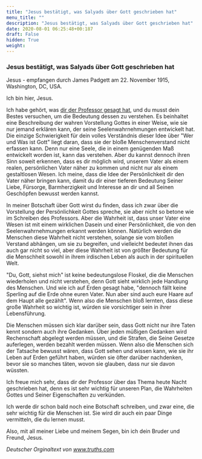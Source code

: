 ```yaml
---
title: "Jesus bestätigt, was Salyads über Gott geschrieben hat"
menu_title: ""
description: "Jesus bestätigt, was Salyads über Gott geschrieben hat"
date: 2020-08-01 06:25:48+00:187
draft: False
hidden: True
weight:
---
```

### Jesus bestätigt, was Salyads über Gott geschrieben hat

Jesus - empfangen durch James Padgett am 22. November 1915, Washington, DC, USA.

Ich bin hier, Jesus.

Ich habe gehört, was [dir der Professor gesagt hat](/padgett-botschaften/padgett-botschaften-in-reihenfolge-des-datums/padgett-botschaften-1915-september-dezember/professor-salyards-beschreibt-das-wesen-gottes-jep-joseph-salyards-21-november-1915/), und du musst dein Bestes versuchen, um die Bedeutung dessen zu verstehen. Es beinhaltet eine Beschreibung der wahren Vorstellung Gottes in einer Weise, wie sie nur jemand erklären kann, der seine Seelenwahrnehmungen entwickelt hat. Die einzige Schwierigkeit für dein volles Verständnis dieser Idee über "Wer und Was ist Gott" liegt daran, dass sie der bloße Menschenverstand nicht erfassen kann. Denn nur eine Seele, die in einem genügenden Maß entwickelt worden ist, kann das verstehen. Aber du kannst dennoch ihren Sinn soweit erkennen, dass es dir möglich wird, unserem Vater als einem realen, persönlichen Vater näher zu kommen und nicht nur als einem gestaltlosen Wesen. Ich meine, dass die Idee der Persönlichkeit dir den Vater näher bringen kann, damit du dir einer tieferen Bedeutung Seiner Liebe, Fürsorge, Barmherzigkeit und Interesse an dir und all Seinen Geschöpfen bewusst werden kannst.

In meiner Botschaft über Gott wirst du finden, dass ich zwar über die Vorstellung der Persönlichkeit Gottes spreche, sie aber nicht so betone wie im Schreiben des Professors. Aber die Wahrheit ist, dass unser Vater eine Wesen ist mit einem wirklichen Dasein und einer Persönlichkeit, die von den Seelenwahrnehmungen erkannt werden können. Natürlich werden die Menschen diese Wahrheit nicht verstehen, solange sie vom bloßen Verstand abhängen, um sie zu begreifen, und vielleicht bedeutet ihnen das auch gar nicht so viel, aber diese Wahrheit ist von größter Bedeutung für die Menschheit sowohl in ihrem irdischen Leben als auch in der spirituellen Welt.

"Du, Gott, siehst mich" ist keine bedeutungslose Floskel, die die Menschen wiederholen und nicht verstehen, denn Gott sieht wirklich jede Handlung des Menschen. Und wie ich auf Erden gesagt habe, "dennoch fällt keine Sperling auf die Erde ohne euren Vater. Nun aber sind auch eure Haare auf dem Haupt alle gezählt". Wenn also die Menschen bloß lernten, dass diese große Wahrheit so wichtig ist, würden sie vorsichtiger sein in ihrer Lebensführung.

Die Menschen müssen sich klar darüber sein, dass Gott nicht nur ihre Taten kennt sondern auch ihre Gedanken. Über jeden müßigen Gedanken wird Rechenschaft abgelegt werden müssen, und die Strafen, die Seine Gesetze auferlegen, werden bezahlt werden müssen. Wenn also die Menschen sich der Tatsache bewusst wären, dass Gott sehen und wissen kann, wie sie ihr Leben auf Erden geführt haben, würden sie öfter darüber nachdenken, bevor sie so manches täten, wovon sie glauben, dass nur sie davon wüssten.

Ich freue mich sehr, dass dir der Professor über das Thema heute Nacht geschrieben hat, denn es ist sehr wichtig für unseren Plan, die Wahrheiten Gottes und Seiner Eigenschaften zu verkünden.

Ich werde dir schon bald noch eine Botschaft schreiben, und zwar eine, die sehr wichtig für die Menschen ist. Sie wird dir auch ein paar Dinge vermitteln, die du lernen musst.

Also, mit all meiner Liebe und meinem Segen, bin ich dein Bruder und Freund, Jesus.

*Deutscher Orginaltext von www.truths.com*
